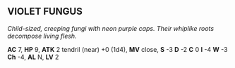 ## VIOLET FUNGUS

_Child-sized, creeping fungi with neon purple caps. Their whiplike roots decompose living flesh._

**AC** 7, **HP** 9, **ATK** 2 tendril (near) +0 (1d4), **MV** close, **S** -3 **D** -2 **C** 0 **I** -4 **W** -3 **Ch** -4, **AL** N, **LV** 2

